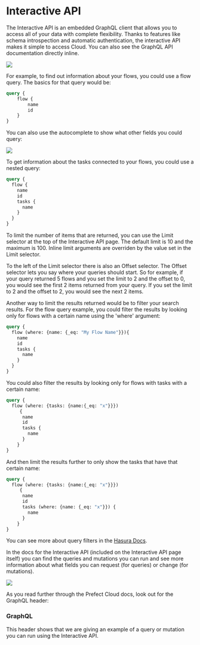 # Interactive API


The Interactive API is an embedded GraphQL client that allows you to access all of your data with complete flexibility. Thanks to features like schema introspection and automatic authentication, the interactive API makes it simple to access Cloud. You can also see the GraphQL API documentation directly inline.  

![](/cloud/ui/interactive-api.png)



For example, to find out information about your flows, you could use a flow query.  The basics for that query would be:

```graphql
query {
    flow {
        name
        id
    }
}
```
You can also use the autocomplete to show what other fields you could query:

![](/cloud/ui/dropdown-on-interactive-api.png)

To get information about the tasks connected to your flows, you could use a nested query:

```graphql
query {
  flow {
    name 
    id
    tasks {
      name
    }
  }
}
```


To limit the number of items that are returned, you can use the Limit selector at the top of the Interactive API page. The default limit is 10 and the maximum is 100. Inline limit arguments are overriden by the value set in the Limit selector. 

To the left of the Limit selector there is also an Offset selector. The Offset selector lets you say where your queries should start. So for example, if your query returned 5 flows and you set the limit to 2 and the offset to 0, you would see the first 2 items returned from your query.  If you set the limit to 2 and the offset to 2, you would see the next 2 items.  

Another way to limit the results returned would be to filter your search results.  For the flow query example, you could filter the results by looking only for flows with a certain name using the 'where' argument:

```graphql
query {
  flow (where: {name: {_eq: "My Flow Name"}}){
    name 
    id
    tasks {
      name
    }
  }
}
```

You could also filter the results by looking only for flows with tasks with a certain name:

```graphql
query {
  flow (where: {tasks: {name:{_eq: "x"}}})
     {
      name
      id
      tasks {
        name
      }
    }
}
```

And then limit the results further to only show the tasks that have that certain name:

```graphql
query {
  flow (where: {tasks: {name:{_eq: "x"}}})
     {
      name
      id
      tasks (where: {name: {_eq: "x"}}) {
        name
      }
    }
}
```

You can see more about query filters in the [Hasura Docs](https://hasura.io/docs/1.0/graphql/manual/queries/query-filters.html).

In the docs for the Interactive API (included on the Interactive API page itself) you can find the queries and mutations you can run and see more information about what fields you can request (for queries) or change (for mutations).

![](/cloud/ui/interactive-api-inline-docs.png)  

As you read further through the Prefect Cloud docs, look out for the GraphQL header:
### GraphQL <Badge text="GQL"/>

This header shows that we are giving an example of a query or mutation you can run using the Interactive API. 





